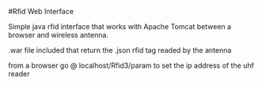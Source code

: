 #Rfid Web Interface 


Simple java rfid interface that works with Apache Tomcat between a browser and wireless antenna. 

.war file included that return the .json rfid tag readed by the antenna

from a browser go @ localhost/Rfid3/param to set the ip address of the uhf reader
